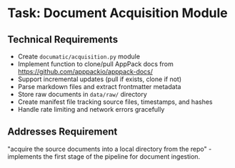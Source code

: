 # Task: Document Acquisition Module

## Technical Requirements
- Create `documatic/acquisition.py` module
- Implement function to clone/pull AppPack docs from https://github.com/apppackio/apppack-docs/
- Support incremental updates (pull if exists, clone if not)
- Parse markdown files and extract frontmatter metadata
- Store raw documents in `data/raw/` directory
- Create manifest file tracking source files, timestamps, and hashes
- Handle rate limiting and network errors gracefully

## Addresses Requirement
"acquire the source documents into a local directory from the repo" - implements the first stage of the pipeline for document ingestion.
